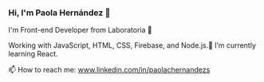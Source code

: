 ### Hi, I'm Paola Hernández 👋

I'm Front-end Developer from Laboratoria 💛

Working with JavaScript, HTML, CSS, Firebase, and Node.js.🌱 I’m currently learning React.

📫 How to reach me: www.linkedin.com/in/paolachernandezs



